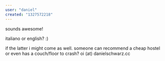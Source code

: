 ```yaml
---
user: "daniel"
created: "1327572218"
---
```


sounds awesome!

italiano or english? :)

if the latter i might come as well. someone can recommend a cheap hostel or even has a couch/floor to crash?
  oi (at) danielschwarz.cc
